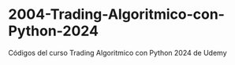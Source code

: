 # 2004-Trading-Algoritmico-con-Python-2024
Códigos del curso Trading Algoritmico con Python 2024 de Udemy
